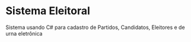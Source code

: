 # Sistema Eleitoral
Sistema usando C# para cadastro de Partidos, Candidatos, Eleitores e de urna eletrônica

